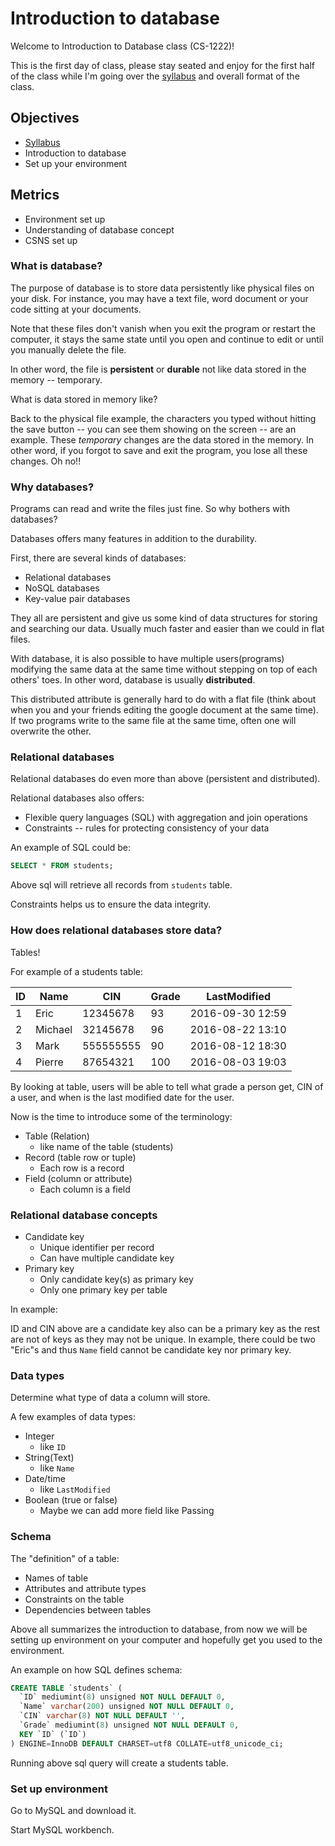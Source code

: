# Introduction to database

Welcome to Introduction to Database class (CS-1222)!

This is the first day of class, please stay seated and enjoy for the first half
of the class while I'm going over the [syllabus][1] and overall format of the class.

## Objectives

* [Syllabus][1]
* Introduction to database
* Set up your environment

## Metrics

* Environment set up
* Understanding of database concept
* CSNS set up

### What is database?

The purpose of database is to store data persistently like physical files on your
disk. For instance, you may have a text file, word document or your code sitting
at your documents.

Note that these files don't vanish when you exit the program or restart the computer,
it stays the same state until you open and continue to edit or until you manually
delete the file.

In other word, the file is **persistent** or **durable** not like data stored in the
memory -- temporary.

What is data stored in memory like?

Back to the physical file example, the characters you typed without hitting the
save button -- you can see them showing on the screen -- are an example. These
*temporary* changes are the data stored in the memory. In other word, if you
forgot to save and exit the program, you lose all these changes. Oh no!!

### Why databases?

Programs can read and write the files just fine. So why bothers with databases?

Databases offers many features in addition to the durability.

First, there are several kinds of databases:

* Relational databases
* NoSQL databases
* Key-value pair databases

They all are persistent and give us some kind of data structures for storing and
searching our data. Usually much faster and easier than we could in flat files.

With database, it is also possible to have multiple users(programs) modifying the
same data at the same time without stepping on top of each others' toes. In other
word, database is usually **distributed**.

This distributed attribute is generally hard to do with a flat file (think about
when you and your friends editing the google document at the same time). If two
programs write to the same file at the same time, often one will overwrite the other.

### Relational databases

Relational databases do even more than above (persistent and distributed).

Relational databases also offers:

* Flexible query languages (SQL) with aggregation and join operations
* Constraints -- rules for protecting consistency of your data

An example of SQL could be:

```sql
SELECT * FROM students;
```

Above sql will retrieve all records from `students` table.

Constraints helps us to ensure the data integrity.

### How does relational databases store data?

Tables!

For example of a students table:

| ID | Name | CIN | Grade | LastModified |
| --- | --- | --- | --- | --- |
| 1 | Eric | 12345678 | 93 | 2016-09-30 12:59 |
| 2 | Michael | 32145678 | 96 | 2016-08-22 13:10 |
| 3 | Mark | 555555555 | 90 | 2016-08-12 18:30 |
| 4 | Pierre | 87654321 | 100 | 2016-08-03 19:03 |

By looking at table, users will be able to tell what grade a person get, CIN of
a user, and when is the last modified date for the user.

Now is the time to introduce some of the terminology:

* Table (Relation)
  * like name of the table (students)
* Record (table row or tuple)
  * Each row is a record
* Field (column or attribute)
  * Each column is a field

### Relational database concepts

* Candidate key
  * Unique identifier per record
  * Can have multiple candidate key
* Primary key
  * Only candidate key(s) as primary key
  * Only one primary key per table

In example:

ID and CIN above are a candidate key also can be a primary key as the rest are
not of keys as they may not be unique. In example, there could be two "Eric"s
and thus `Name` field cannot be candidate key nor primary key.

### Data types

Determine what type of data a column will store.

A few examples of data types:

* Integer
  * like `ID`
* String(Text)
  * like `Name`
* Date/time
  * like `LastModified`
* Boolean (true or false)
  * Maybe we can add more field like Passing

### Schema

The "definition" of a table:

* Names of table
* Attributes and attribute types
* Constraints on the table
* Dependencies between tables

Above all summarizes the introduction to database, from now we will be setting
up environment on your computer and hopefully get you used to the environment.

An example on how SQL defines schema:

```sql
CREATE TABLE `students` (
  `ID` mediumint(8) unsigned NOT NULL DEFAULT 0,
  `Name` varchar(200) unsigned NOT NULL DEFAULT 0,
  `CIN` varchar(8) NOT NULL DEFAULT '',
  `Grade` mediumint(8) unsigned NOT NULL DEFAULT 0,
  KEY `ID` (`ID`)
) ENGINE=InnoDB DEFAULT CHARSET=utf8 COLLATE=utf8_unicode_ci;
```

Running above sql query will create a students table.

### Set up environment

Go to MySQL and download it.

Start MySQL workbench.

[1]: ../syllabus.md
